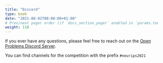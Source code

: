 ```yaml
---
title: "Discord"
type: book
date: "2021-08-02T00:00:00+01:00"
# Prev/next pager order (if `docs_section_pager` enabled in `params.toml`)
weight: 110
---
```


If you ever have any questions, please feel free to reach out on the [Open Problems Discord Server](https://discord.gg/hDE5bYEcHF).

You can find channels for the competition with the prefix `#neurips2021`
